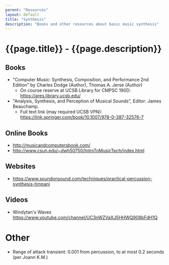 ```yaml
---
parent: "Resources"
layout: default
title: "Synthesis"
description: "Books and other resources about basic music synthesis"
---
```


# {{page.title}} - {{page.description}}

## Books

* "Computer Music: Synthesis, Composition, and Performance 2nd Edition" by Charles Dodge (Author), Thomas A. Jerse (Author) 
  - On course reserve at UCSB Library for CMPSC 190D: <https://ares.library.ucsb.edu/> 
* "Analysis, Synthesis, and Perception of Musical Sounds", Editor: James Beauchamp.
  - Full text link (may required UCSB VPN): <https://link.springer.com/book/10.1007/978-0-387-32576-7>

## Online Books

* <http://musicandcomputersbook.com/>
* <http://www.csun.edu/~dwh50750/IntroToMusicTech/index.html>

## Websites

* <https://www.soundonsound.com/techniques/practical-percussion-synthesis-timpani>

## Videos

* Windytan's Waves <https://www.youtube.com/channel/UC3nWZVaXJ5HHWQ908bFdH1Q>

# Other

* Range of attack transient: 0.001 from percussion, to at most 0.2 seconds (per Joann K.M.)
